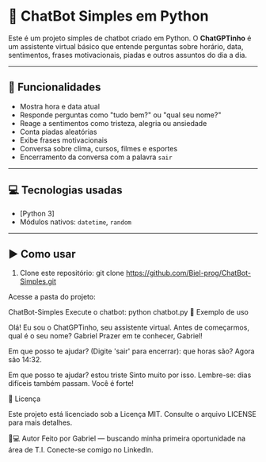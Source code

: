 # 🤖 ChatBot Simples em Python

Este é um projeto simples de chatbot criado em Python. O **ChatGPTinho** é um assistente virtual básico que entende perguntas sobre horário, data, sentimentos, frases motivacionais, piadas e outros assuntos do dia a dia.

---

## 🚀 Funcionalidades

- Mostra hora e data atual
- Responde perguntas como "tudo bem?" ou "qual seu nome?"
- Reage a sentimentos como tristeza, alegria ou ansiedade
- Conta piadas aleatórias
- Exibe frases motivacionais
- Conversa sobre clima, cursos, filmes e esportes
- Encerramento da conversa com a palavra `sair`

---

## 💻 Tecnologias usadas

- [Python 3]
- Módulos nativos: `datetime`, `random`

---

## ▶️ Como usar

1. Clone este repositório:
   git clone https://github.com/Biel-prog/ChatBot-Simples.git
   
Acesse a pasta do projeto:

ChatBot-Simples
Execute o chatbot:
python chatbot.py
📝 Exemplo de uso

Olá! Eu sou o ChatGPTinho, seu assistente virtual.
Antes de começarmos, qual é o seu nome? Gabriel
Prazer em te conhecer, Gabriel!

Em que posso te ajudar? (Digite 'sair' para encerrar): que horas são?
Agora são 14:32.

Em que posso te ajudar? estou triste
Sinto muito por isso. Lembre-se: dias difíceis também passam. Você é forte!

📄 Licença

Este projeto está licenciado sob a Licença MIT. Consulte o arquivo LICENSE para mais detalhes.

🙋💻 Autor
Feito por Gabriel — buscando minha primeira oportunidade na área de T.I.
Conecte-se comigo no LinkedIn.

